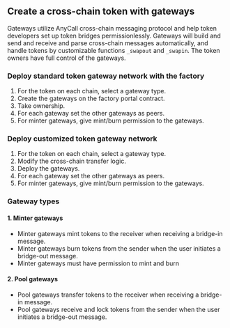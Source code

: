 ## Create a cross-chain token with gateways
Gateways utilize AnyCall cross-chain messaging protocol and help token developers set up token bridges permissionlessly. Gateways will build and send and receive and parse cross-chain messages automatically, and handle tokens by customizable functions `_swapout` and `_swapin`. The token owners have full control of the gateways.

### Deploy standard token gateway network with the factory
1. For the token on each chain, select a gateway type.
2. Create the gateways on the factory portal contract.
3. Take ownership.
4. For each gateway set the other gateways as peers.
5. For minter gateways, give mint/burn permission to the gateways.

### Deploy customized token gateway network
1. For the token on each chain, select a gateway type.
2. Modify the cross-chain transfer logic.
3. Deploy the gateways.
4. For each gateway set the other gateways as peers.
5. For minter gateways, give mint/burn permission to the gateways.

### Gateway types
#### 1. Minter gateways
- Minter gateways mint tokens to the receiver when receiving a bridge-in message.
- Minter gateways burn tokens from the sender when the user initiates a bridge-out message.
- Minter gateways must have permission to mint and burn
#### 2. Pool gateways
- Pool gateways transfer tokens to the receiver when receiving a bridge-in message.
- Pool gateways receive and lock tokens from the sender when the user initiates a bridge-out message.